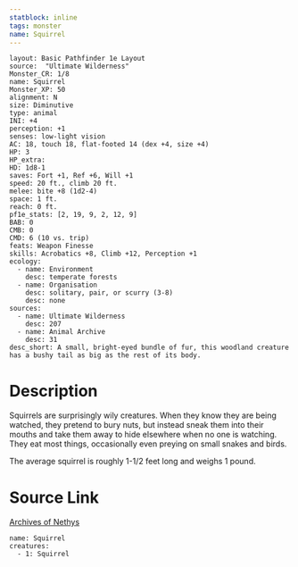 ```yaml
---
statblock: inline
tags: monster
name: Squirrel
---
```

```statblock
layout: Basic Pathfinder 1e Layout
source:  "Ultimate Wilderness"
Monster_CR: 1/8
name: Squirrel
Monster_XP: 50
alignment: N
size: Diminutive
type: animal
INI: +4
perception: +1
senses: low-light vision
AC: 18, touch 18, flat-footed 14 (dex +4, size +4)
HP: 3
HP_extra: 
HD: 1d8-1
saves: Fort +1, Ref +6, Will +1
speed: 20 ft., climb 20 ft.
melee: bite +8 (1d2-4)
space: 1 ft.
reach: 0 ft.
pf1e_stats: [2, 19, 9, 2, 12, 9]
BAB: 0
CMB: 0
CMD: 6 (10 vs. trip)
feats: Weapon Finesse
skills: Acrobatics +8, Climb +12, Perception +1
ecology:
  - name: Environment
    desc: temperate forests
  - name: Organisation
    desc: solitary, pair, or scurry (3-8)
    desc: none
sources:
  - name: Ultimate Wilderness
    desc: 207
  - name: Animal Archive
    desc: 31
desc_short: A small, bright-eyed bundle of fur, this woodland creature has a bushy tail as big as the rest of its body.
```
# Description
Squirrels are surprisingly wily creatures. When they know they are being watched, they pretend to bury nuts, but instead sneak them into their mouths and take them away to hide elsewhere when no one is watching. They eat most things, occasionally even preying on small snakes and birds.

 The average squirrel is roughly 1-1/2 feet long and weighs 1 pound.
# Source Link
[Archives of Nethys](https://aonprd.com/MonsterDisplay.aspx?ItemName=Squirrel)
```encounter-table
name: Squirrel
creatures:
  - 1: Squirrel
```
